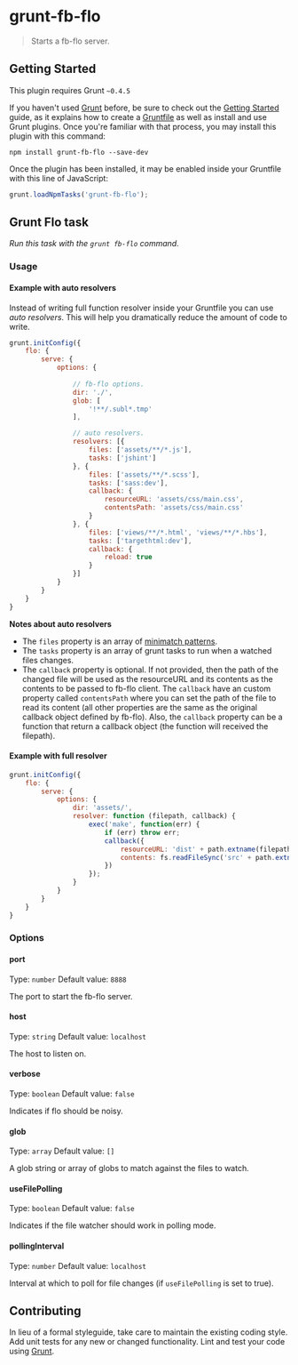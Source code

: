 # grunt-fb-flo

> Starts a fb-flo server.

## Getting Started
This plugin requires Grunt `~0.4.5`

If you haven't used [Grunt](http://gruntjs.com/) before, be sure to check out the [Getting Started](http://gruntjs.com/getting-started) guide, as it explains how to create a [Gruntfile](http://gruntjs.com/sample-gruntfile) as well as install and use Grunt plugins. Once you're familiar with that process, you may install this plugin with this command:

```shell
npm install grunt-fb-flo --save-dev
```

Once the plugin has been installed, it may be enabled inside your Gruntfile with this line of JavaScript:

```js
grunt.loadNpmTasks('grunt-fb-flo');
```

## Grunt Flo task

_Run this task with the `grunt fb-flo` command._

### Usage

#### Example with auto resolvers

Instead of writing full function resolver inside your Gruntfile you can use _auto resolvers_. This will help you dramatically reduce the amount of code to write.

```js
grunt.initConfig({
    flo: {
        serve: {
            options: {
                
                // fb-flo options.
                dir: './',
                glob: [
                    '!**/.subl*.tmp'
                ],

                // auto resolvers.
                resolvers: [{
                    files: ['assets/**/*.js'],
                    tasks: ['jshint']
                }, {
                    files: ['assets/**/*.scss'],
                    tasks: ['sass:dev'],
                    callback: {
                        resourceURL: 'assets/css/main.css',
                        contentsPath: 'assets/css/main.css'
                    }
                }, {
                    files: ['views/**/*.html', 'views/**/*.hbs'],
                    tasks: ['targethtml:dev'],
                    callback: {
                        reload: true
                    }
                }]
            }
        }
    }
}
```

**Notes about auto resolvers**

 - The `files` property is an array of [minimatch patterns](https://github.com/isaacs/minimatch).
 - The `tasks` property is an array of grunt tasks to run when a watched files changes.
 - The `callback` property is optional. If not provided, then the path of the changed file will be used as the resourceURL and its contents as the contents to be passed to fb-flo client. The `callback` have an custom property called `contentsPath` where you can set the path of the file to read its content (all other properties are the same as the original callback object defined by fb-flo). Also, the `callback` property can be a function that return a callback object (the function will received the filepath).

#### Example with full resolver

```js
grunt.initConfig({
    flo: {
        serve: {
            options: {
                dir: 'assets/',
                resolver: function (filepath, callback) {
                    exec('make', function(err) {
                        if (err) throw err;
                        callback({
                            resourceURL: 'dist' + path.extname(filepath),
                            contents: fs.readFileSync('src' + path.extname(filepath)).toString()
                        })
                    });
                }
            }
        }
    }
}
```

### Options

#### port
Type: `number`
Default value: `8888`

The port to start the fb-flo server.

#### host
Type: `string`
Default value: `localhost`

The host to listen on.

#### verbose
Type: `boolean`
Default value: `false`

Indicates if flo should be noisy.

#### glob
Type: `array`
Default value: `[]`

A glob string or array of globs to match against the files to watch.

#### useFilePolling
Type: `boolean`
Default value: `false`

Indicates if the file watcher should work in polling mode.

#### pollingInterval
Type: `number`
Default value: `localhost`

Interval at which to poll for file changes (if `useFilePolling` is set to true).

## Contributing
In lieu of a formal styleguide, take care to maintain the existing coding style. Add unit tests for any new or changed functionality. Lint and test your code using [Grunt](http://gruntjs.com/).
